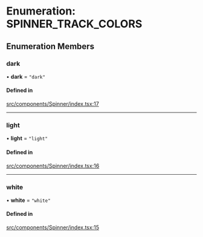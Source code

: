 # Enumeration: SPINNER\_TRACK\_COLORS

## Enumeration Members

### dark

• **dark** = ``"dark"``

#### Defined in

[src/components/Spinner/index.tsx:17](https://github.com/emranffl/next-core-ui/blob/0536197/src/components/Spinner/index.tsx#L17)

___

### light

• **light** = ``"light"``

#### Defined in

[src/components/Spinner/index.tsx:16](https://github.com/emranffl/next-core-ui/blob/0536197/src/components/Spinner/index.tsx#L16)

___

### white

• **white** = ``"white"``

#### Defined in

[src/components/Spinner/index.tsx:15](https://github.com/emranffl/next-core-ui/blob/0536197/src/components/Spinner/index.tsx#L15)
